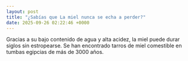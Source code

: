 ```yaml
---
layout: post
title: "¿Sabías que La miel nunca se echa a perder?"
date: 2025-09-26 02:22:46 +0000
---
```


Gracias a su bajo contenido de agua y alta acidez, la miel puede durar siglos sin estropearse. Se han encontrado tarros de miel comestible en tumbas egipcias de más de 3000 años.

